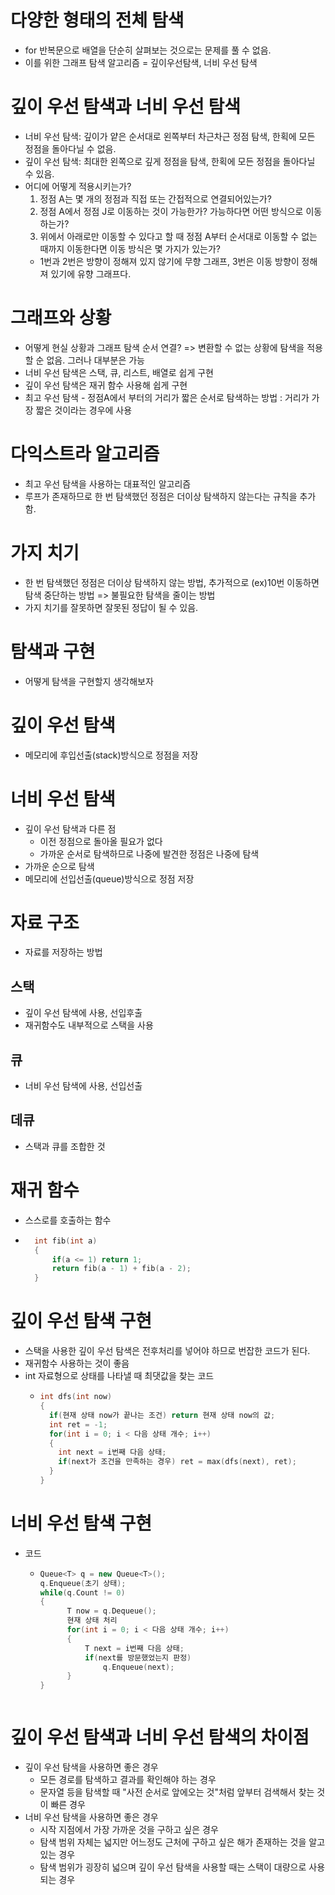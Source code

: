 ﻿# 다양한 형태의 전체 탐색
- for 반복문으로 배열을 단순히 살펴보는 것으로는 문제를 풀 수 없음.
- 이를 위한 그래프 탐색 알고리즘 = 깊이우선탐색, 너비 우선 탐색
# 깊이 우선 탐색과 너비 우선 탐색
- 너비 우선 탐색: 깊이가 얕은 순서대로 왼쪽부터 차근차근 정점 탐색, 한획에 모든 정점을 돌아다닐 수 없음.
- 깊이 우선 탐색: 최대한 왼쪽으로 깊게 정점을 탐색, 한획에 모든 정점을 돌아다닐 수 있음. 
- 어디에 어떻게 적용시키는가? 
    1. 정점 A는 몇 개의 정점과 직접 또는 간접적으로 연결되어있는가?
    2. 정점 A에서 정점 J로 이동하는 것이 가능한가? 가능하다면 어떤 방식으로 이동하는가?
    3. 위에서 아래로만 이동할 수 있다고 할 때 정점 A부터 순서대로 이동할 수 없는 때까지 이동한다면 이동 방식은 몇 가지가 있는가?
    - 1번과 2번은 방향이 정해져 있지 않기에 무향 그래프, 3번은 이동 방향이 정해져 있기에 유향 그래프다.
# 그래프와 상황
- 어떻게 현실 상황과 그래프 탐색 순서 연결? => 변환할 수 없는 상황에 탐색을 적용할 순 없음. 그러나 대부분은 가능
- 너비 우선 탐색은 스택, 큐, 리스트, 배열로 쉽게 구현
- 깊이 우선 탐색은 재귀 함수 사용해 쉽게 구현
- 최고 우선 탐색 - 정점A에서 부터의 거리가 짧은 순서로 탐색하는 방법 : 거리가 가장 짧은 것이라는 경우에 사용
# 다익스트라 알고리즘
- 최고 우선 탐색을 사용하는 대표적인 알고리즘
- 루프가 존재하므로 한 번 탐색했던 정점은 더이상 탐색하지 않는다는 규칙을 추가함.
# 가지 치기
- 한 번 탐색했던 정점은 더이상 탐색하지 않는 방법, 추가적으로 (ex)10번 이동하면 탐색 중단하는 방법 => 불필요한 탐색을 줄이는 방법
- 가지 치기를 잘못하면 잘못된 정답이 될 수 있음.
# 탐색과 구현
- 어떻게 탐색을 구현할지 생각해보자
# 깊이 우선 탐색
- 메모리에 후입선출(stack)방식으로 정점을 저장
# 너비 우선 탐색
- 깊이 우선 탐색과 다른 점 
    - 이전 정점으로 돌아올 필요가 없다
    - 가까운 순서로 탐색하므로 나중에 발견한 정점은 나중에 탐색
- 가까운 순으로 탐색
- 메모리에 선입선출(queue)방식으로 정점 저장
# 자료 구조
- 자료를 저장하는 방법
## 스택
- 깊이 우선 탐색에 사용, 선입후출
- 재귀함수도 내부적으로 스택을 사용
## 큐
- 너비 우선 탐색에 사용, 선입선출
## 데큐
- 스택과 큐를 조합한 것
# 재귀 함수
- 스스로를 호출하는 함수
- ```cpp
    int fib(int a)
    {
        if(a <= 1) return 1;
        return fib(a - 1) + fib(a - 2);
    }
  ```
# 깊이 우선 탐색 구현
- 스택을 사용한 깊이 우선 탐색은 전후처리를 넣어야 하므로 번잡한 코드가 된다.
- 재귀함수 사용하는 것이 좋음
- int 자료형으로 상태를 나타낼 때 최댓값을 찾는 코드
    - ```cpp
      int dfs(int now)
      {
        if(현재 상태 now가 끝나는 조건) return 현재 상태 now의 값;
        int ret = -1;
        for(int i = 0; i < 다음 상태 개수; i++)
        {
          int next = i번째 다음 상태;
          if(next가 조건을 만족하는 경우) ret = max(dfs(next), ret);
        }
      }
      ```
# 너비 우선 탐색 구현
- 코드
    - ```cpp
      Queue<T> q = new Queue<T>();
      q.Enqueue(초기 상태);
      while(q.Count != 0)
      {
            T now = q.Dequeue();
            현재 상태 처리
            for(int i = 0; i < 다음 상태 개수; i++)
            {
                T next = i번째 다음 상태;
                if(next를 방문했었는지 판정)
                    q.Enqueue(next);
            }
      }
    ```
# 깊이 우선 탐색과 너비 우선 탐색의 차이점
- 깊이 우선 탐색을 사용하면 좋은 경우
    - 모든 경로를 탐색하고 결과를 확인해야 하는 경우
    - 문자열 등을 탐색할 때 "사전 순서로 앞에오는 것"처럼 앞부터 검색해서 찾는 것이 빠른 경우
- 너비 우선 탐색을 사용하면 좋은 경우
    - 시작 지점에서 가장 가까운 것을 구하고 싶은 경우
    - 탐색 범위 자체는 넓지만 어느정도 근처에 구하고 싶은 해가 존재하는 것을 알고 있는 경우
    - 탐색 범위가 굉장히 넓으며 깊이 우선 탐색을 사용할 때는 스택이 대량으로 사용되는 경우


